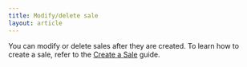 ```yaml
---
title: Modify/delete sale
layout: article
---
```


You can modify or delete sales after they are created. To learn how to create a sale, refer to the [Create a Sale](https://preciousmetalsmanager.com/help/create-sale/) guide.

